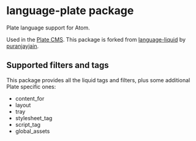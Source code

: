 # language-plate package

Plate language support for Atom.

Used in the [Plate CMS](https://startwithplate.com). This package is forked from [language-liquid](https://github.com/puranjayjain/language-liquid) by [puranjayjain](https://github.com/puranjayjain).

## Supported filters and tags
This package provides all the liquid tags and filters, plus some additional Plate specific ones:
- content_for
- layout
- tray
- stylesheet_tag
- script_tag
- global_assets
